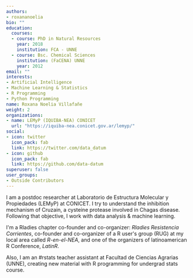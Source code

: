 ```yaml
---
authors:
- roxananoelia
bio: ""
education:
  courses:
  - course: PhD in Natural Resources
    year: 2018
    institution: FCA - UNNE
  - course: Bsc. Chemical Sciences
    institution: (FaCENA) UNNE
    year: 2012
email: ""
interests:
- Artificial Intelligence
- Machine Learning & Statistics
- R Programming
- Python Programming
name: Roxana Noelia Villafañe
weight: 2
organizations:
- name: LEMyP (IQUIBA-NEA) CONICET
  url: "https://iquiba-nea.conicet.gov.ar/lemyp/"
social:
- icon: twitter
  icon_pack: fab
  link: https://twitter.com/data_datum
- icon: github
  icon_pack: fab
  link: https://github.com/data-datum
superuser: false
user_groups:
- Outside Contributors
---
```



I am a postdoc researcher at Laboratorio de Estructura Molecular y Propiedades (LEMyP) at CONICET. I try to understand the inhibition mechanism of Cruzain, a cysteine protease involved in Chagas disease. Following that objective, I work with data analysis & machine learning.

I'm a Rladies chapter co-founder and co-organizer: *Rladies Resistencia Corrientes*, co-founder and co-organizer of a R user's group (RUG) at my local area called *R-en-el-NEA*, and one of the organizers of latinoamerican R Conference, *LatinR*.

Also, I am an #rstats teacher assistant at Facultad de Ciencias Agrarias (UNNE), creating new material with R programming for undergrad stats course.

